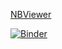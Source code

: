 [NBViewer](https://nbviewer.jupyter.org/github/madvay/math-explorations/tree/master/)

[![Binder](https://mybinder.org/badge_logo.svg)](https://mybinder.org/v2/gh/madvay/math-explorations/master)
